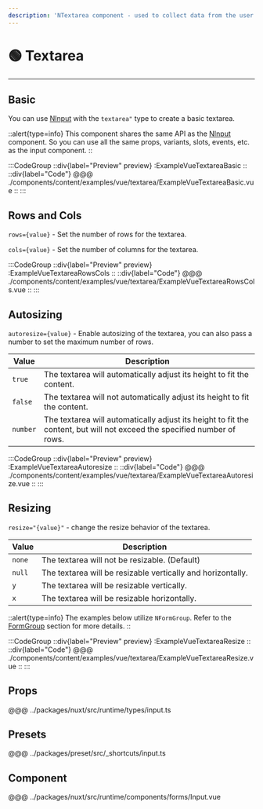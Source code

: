 ```yaml
---
description: 'NTextarea component - used to collect data from the user.'
---
```


# 🟢 Textarea

---

## Basic

You can use [NInput](input) with the `textarea"` type to create a basic textarea.

::alert{type=info}
This component shares the same API as the [NInput](input) component. So you can use all the same props, variants, slots, events, etc. as the input component.
::

:::CodeGroup
::div{label="Preview" preview}
  :ExampleVueTextareaBasic
::
::div{label="Code"}
@@@ ./components/content/examples/vue/textarea/ExampleVueTextareaBasic.vue
::
:::

## Rows and Cols

`rows={value}` - Set the number of rows for the textarea.

`cols={value}` - Set the number of columns for the textarea.

:::CodeGroup
::div{label="Preview" preview}
  :ExampleVueTextareaRowsCols
::
::div{label="Code"}
@@@ ./components/content/examples/vue/textarea/ExampleVueTextareaRowsCols.vue
::
:::

## Autosizing

`autoresize={value}` - Enable autosizing of the textarea, you can also pass a number to set the maximum number of rows.

| Value    | Description                                                                                                             |
| -------- | ----------------------------------------------------------------------------------------------------------------------- |
| `true`   | The textarea will automatically adjust its height to fit the content.                                                   |
| `false`  | The textarea will not automatically adjust its height to fit the content.                                               |
| `number` | The textarea will automatically adjust its height to fit the content, but will not exceed the specified number of rows. |

:::CodeGroup
::div{label="Preview" preview}
  :ExampleVueTextareaAutoresize
::
::div{label="Code"}
@@@ ./components/content/examples/vue/textarea/ExampleVueTextareaAutoresize.vue
::
:::

## Resizing

`resize="{value}"` - change the resize behavior of the textarea.

| Value  | Description                                                 |
| ------ | ----------------------------------------------------------- |
| `none` | The textarea will not be resizable. (Default)               |
| `null` | The textarea will be resizable vertically and horizontally. |
| `y`    | The textarea will be resizable vertically.                  |
| `x`    | The textarea will be resizable horizontally.                |

::alert{type=info}
The examples below utilize `NFormGroup`. Refer to the [FormGroup](form-group) section for more details.
::

:::CodeGroup
::div{label="Preview" preview}
  :ExampleVueTextareaResize
::
::div{label="Code"}
@@@ ./components/content/examples/vue/textarea/ExampleVueTextareaResize.vue
::
:::

## Props

@@@ ../packages/nuxt/src/runtime/types/input.ts

## Presets

@@@ ../packages/preset/src/_shortcuts/input.ts

## Component

@@@ ../packages/nuxt/src/runtime/components/forms/Input.vue

